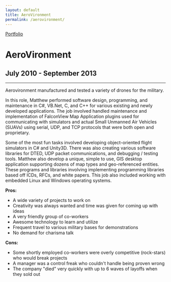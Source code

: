 ```yaml
---
layout: default
title: AeroVironment
permalink: /aerovironment/
---
```

<a class="github-fork-ribbon no-tufte-underline" href="../index.html" title="Portfolio">Portfolio</a>
# AeroVironment
## July 2010 - September 2013
------

Aerovironment manufactured and tested a variety of drones for the military.

In this role, Matthew performed software design, programming, and maintenance in C#, VB.Net, C, and C++ for various existing and newly developed applications. The job involved handled maintenance and implementation of FalconView Map Application plugins used for communicating with simulators and actual Small Unmanned Air Vehicles (SUAVs) using serial, UDP, and TCP protocols that were both open and proprietary.

Some of the most fun tasks involved developing object-oriented flight simulators in C# and Unity3D. There was also creating various software libraries for DTED, UDP packet communications, and debugging / testing tools. Matthew also develop a unique, simple to use, GIS desktop application supporting dozens of map types and geo-referenced entities. These programs and libraries involving implementing  programming libraries based off ICDs, RFCs, and white papers. This job also included working with embedded Linux and Windows operating systems.

**Pros:**
* A wide variety of projects to work on
* Creativity was always wanted and time was given for coming up with ideas
* A very friendly group of co-workers
* Awesome technology to learn and utilize
* Frequent travel to various military bases for demonstrations
* No demand for charisma talk

**Cons:**
* Some shortly employed co-workers were overly competitive (rock-stars) who would break projects
* A manager was a control freak who couldn't handle being proven wrong
* The company "died" very quickly with up to 6 waves of layoffs when they sold out